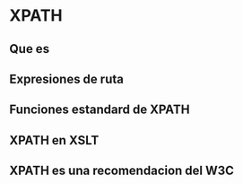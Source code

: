 # XPATH
## Que es
## Expresiones de ruta
## Funciones estandard de XPATH
## XPATH en XSLT
## XPATH es una recomendacion del W3C
